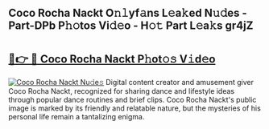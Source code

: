 ## Coco Rocha Nackt O𝚗𝚕yf𝚊ns L𝚎a𝚔ed N𝚞𝚍es - Part-DPb P𝚑𝚘tos Vi𝚍𝚎o - H𝚘𝚝 Part L𝚎a𝚔s gr4jZ

# <h2><a href="http://kf4skr.oniu.top/?m=Coco+Rocha+Nackt">🔗👉 🔴 Coco Rocha Nackt P𝚑ot𝚘𝚜 V𝚒d𝚎o</a></h2>

[![Coco Rocha Nackt Nu𝚍e𝚜](https://i.imgur.com/0qMVB7G.gif)](http://kf4skr.oniu.top/?m=Coco+Rocha+Nackt)
Digital content creator and amusement giver Coco Rocha Nackt, recognized for sharing dance and lifestyle ideas through popular dance routines and brief clips. Coco Rocha Nackt's public image is marked by its friendly and relatable nature, but the mysteries of his personal life remain a tantalizing enigma.  
